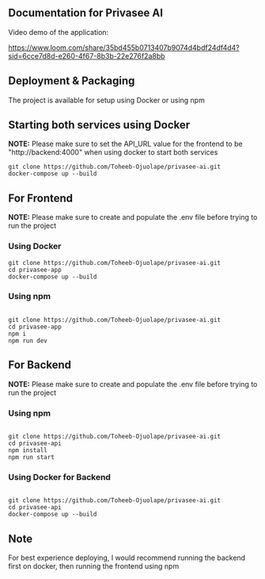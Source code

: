 ## Documentation for Privasee AI

Video demo of the application:

https://www.loom.com/share/35bd455b0713407b9074d4bdf24df4d4?sid=6cce7d8d-e260-4f67-8b3b-22e276f2a8bb




## Deployment & Packaging

The project is available for setup using Docker or using npm 


## Starting both services using Docker

**NOTE:** Please make sure to set the API_URL value for the frontend to be "http://backend:4000" when using docker to start both services

```
git clone https://github.com/Toheeb-Ojuolape/privasee-ai.git
docker-compose up --build

```

## For Frontend

**NOTE:** Please make sure to create and populate the .env file before trying to run the project
 
### Using Docker

```
git clone https://github.com/Toheeb-Ojuolape/privasee-ai.git
cd privasee-app
docker-compose up --build

```

### Using npm

```

git clone https://github.com/Toheeb-Ojuolape/privasee-ai.git
cd privasee-app
npm i
npm run dev

```


## For Backend

**NOTE:** Please make sure to create and populate the .env file before trying to run the project

### Using npm

```

git clone https://github.com/Toheeb-Ojuolape/privasee-ai.git
cd privasee-api
npm install
npm run start

```

### Using Docker for Backend

```

git clone https://github.com/Toheeb-Ojuolape/privasee-ai.git
cd privasee-api
docker-compose up --build

```



## Note
For best experience deploying, I would recommend running the backend first on docker, then running the frontend using npm 
